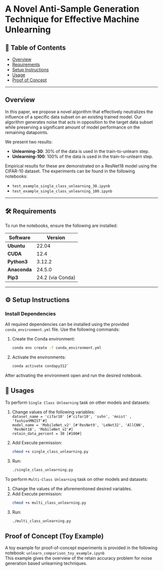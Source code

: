 # A Novel Anti-Sample Generation Technique for Effective Machine Unlearning

## 📑 Table of Contents
- [Overview](#overview)
- [Requirements](#requirements)
- [Setup Instructions](#setup-instructions)
- [Usage](#usage)
- [Proof of Concept](#proof-of-concept-toy-example)

---

## Overview
In this paper, we propose a novel algorithm that effectively neutralizes the influence of a specific data subset on an existing trained model. Our algorithm generates noise that acts in opposition to the target data subset while preserving a significant amount of model performance on the remaining datapoints. 

We present two results:  
- **Unlearning-30**: 30% of the data is used in the train-to-unlearn step.  
- **Unlearning-100**: 100% of the data is used in the train-to-unlearn step.  

Empirical results for these are demonstrated on a ResNet18 model using the CIFAR-10 dataset. The experiments can be found in the following notebooks:  
- `test_example_single_class_unlearning_30.ipynb`  
- `test_example_single_class_unlearning_100.ipynb`  

---

## 🛠️ Requirements
To run the notebooks, ensure the following are installed:

| Software      | Version   |
|---------------|-----------|
| **Ubuntu**    | 22.04     |
| **CUDA**      | 12.4      |
| **Python3**    | 3.12.2    |
| **Anaconda**  | 24.5.0    |
| **Pip3**       | 24.2 (via Conda) |

---

## ⚙️ Setup Instructions

### Install Dependencies
All required dependencies can be installed using the provided `conda_environment.yml` file. Use the following commands:  

1. Create the Conda environment:
   ```bash
   conda env create -f conda_environment.yml
   
2. Activate the environments:
   ```bash
   conda activate condapy312`
   
After activating the environment open and run the desired notebook.  

## 🚀 Usages

To perform `Single Class Unlearning` task on other models and datasets:

1. Change values of the following variables:  
`dataset_name = 'cifar10' [#'cifar10', 'svhn', 'mnist' , 'fashionMNIST'#]`  
`model_name = 'MobileNet_v2' [#'ResNet9', 'LeNet32', 'AllCNN', 'ResNet18', 'MobileNet_v2'#]`  
`retain_data_percent = 30 [#100#]`  

2. Add Execute permission:  
   ```bash
   chmod +x single_class_unlearning.py

3. Run: 
   ```bash
   ./single_class_unlearning.py


To perform `Multi-Class Unlearning` task on other models and datasets:  

1. Change the values of the aforementioned desired variables.  
2. Add Execute permission:  
   ```bash
   chmod +x multi_class_unlearning.py

3. Run: 
   ```bash
   ./multi_class_unlearning.py

## Proof of Concept (Toy Example)  

A toy example for proof-of-concept experiments is provided in the following notebook:
`unlearn_comparison_toy_example.ipynb`  
This example gives the overview of the retain accuracy problem for noise generation based unlearning techniques.



